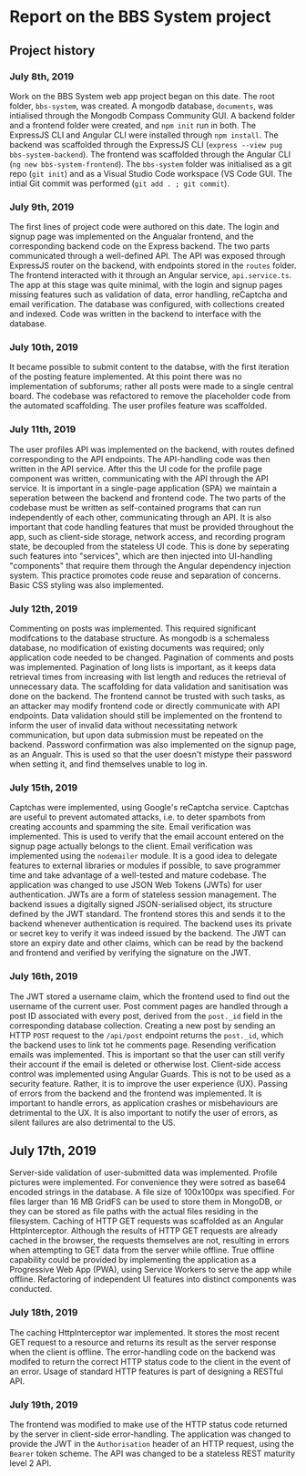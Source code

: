 # Report on the BBS System project

## Project history

### July 8th, 2019

Work on the BBS System web app project began on this date.
The root folder, `bbs-system`, was created.
A mongodb database, `documents`, was intialised through the Mongodb Compass Community GUI.
A backend folder and a frontend folder were created, and `npm init` run in both. The ExpressJS CLI and Angular CLI were installed through `npm install`.
The backend was scaffolded through the ExpressJS CLI (`express --view pug bbs-system-backend`). The frontend was scaffolded through the Angular CLI (`ng new bbs-system-frontend`).
The `bbs-system` folder was initialised as a git repo (`git init`) and as a Visual Studio Code workspace (VS Code GUI. The intial Git commit was performed (`git add . ; git commit`).

### July 9th, 2019

The first lines of project code were authored on this date. The login and signup page was implemented on the Angualar frontend, and the corresponding backend code on the Express backend.
The two parts communicated through a well-defined API. The API was exposed through ExpressJS router on the backend, with endpoints stored in the `routes` folder. The frontend interacted with it through an Angular service, `api.service.ts`.
The app at this stage was quite minimal, with the login and signup pages missing features such as validation of data, error handling, reCaptcha and email verification.
The database was configured, with collections created and indexed.
Code was written in the backend to interface with the database.

### July 10th, 2019

It became possible to submit content to the databse, with the first iteration of the posting feature implemented. At this point there was no implementation of subforums; rather all posts were made to a single central board.
The codebase was refactored to remove the placeholder code from the automated scaffolding.
The user profiles feature was scaffolded.

### July 11th, 2019

The user profiles API was implemented on the backend, with routes defined corresponding to the API endpoints. The API-handling code was then written in the API service. After this the UI code for the profile page component was written, communicating with the API through the API service.
It is important in a single-page application (SPA) we maintain a seperation between the backend and frontend code. The two parts of the codebase must be written as self-contained programs that can run 
independently of each other, communicating through an API.
It is also important that code handling features that must be provided throughout the app, such as client-side storage, network access, and recording program state, be decoupled from the stateless UI code.
This is done by seperating such features into "services", which are then injected into UI-handling "components" that require them through the Angular dependency injection system.
This practice promotes code reuse and separation of concerns.
Basic CSS styling was also implemented.

### July 12th, 2019

Commenting on posts was implemented. This required significant modifcations to the database structure. As mongodb is a schemaless database, no modification of existing documents was required; only application code needed to be changed.
Pagination of comments and posts was implemented. Pagination of long lists is important, as it keeps data retrieval times from increasing with list length and reduces the retrieval of unnecessary data.
The scaffolding for data validation and sanitisation was done on the backend. The frontend cannot be trusted with such tasks, as an attacker may modify frontend code or directly communicate with API endpoints.
Data validation should still be implemented on the frontend to inform the user of invalid data without necessitating network communication, but upon data submission must be repeated on the backend.
Password confirmation was also implemented on the signup page, as an Angualr. This is used so that the user doesn't mistype their password when setting it, and find themselves unable to log in.

### July 15th, 2019

Captchas were implemented, using Google's reCaptcha service. Captchas are useful to prevent automated attacks, i.e. to deter spambots from creating accounts and spamming the site.
Email verification was implemented. This is used to verify that the email account entered on the signup page actually belongs to the client.
Email verification was implemented using the `nodemailer` module. It is a good idea to delegate features to external libraries or modules if possible, to save programmer time and take advantage of a well-tested and mature codebase.
The application was changed to use JSON Web Tokens (JWTs) for user authentication. JWTs are a form of stateless session management. The backend issues a digitally signed JSON-serialised object, its structure defined by the JWT standard. The frontend stores this and sends it to the backend whenever authentication is required. The backend uses its private or secret key to verify it was indeed issued by the backend.
The JWT can store an expiry date and other claims, which can be read by the backend and frontend and verified by verifying the signature on the JWT.

### July 16th, 2019

The JWT stored a username claim, which the frontend used to find out the username of the current user.
Post comment pages are handled through a post ID associated with every post, derived from the `post._id` field in the corresponding database collection. Creating a new post by sending an HTTP `POST` request to the `/api/post` endpoint returns the `post._id`, which the backend uses to link tot he comments page.
Resending verification emails was implemented. This is important so that the user can still verify their account if the email is deleted or otherwise lost.
Client-side access control was implemented using Angular Guards. This is not to be used as a security feature. Rather, it is to improve the user experience (UX).
Passing of errors from the backend and the frontend was implemented. It is important to handle errors, as application crashes or misbehaviours are detrimental to the UX.
It is also important to notify the user of errors, as silent failures are also detrimental to the US.

## July 17th, 2019

Server-side validation of user-submitted data was implemented.
Profile pictures were implemented. For convenience they were sotred as base64 encoded strings in the database. A file size of 100x100px was specified.
For files larger than 16 MB GridFS can be used to store them in MongoDB, or they can be stored as file paths with the actual files residing in the filesystem.
Caching of HTTP GET requests was scaffolded as an Angular HttpInterceptor. Although the results of HTTP GET requests are already cached in the browser, the requests themselves are not, resulting in errors when attempting to GET data from the server while offline.
True offline capability could be provided by implementing the application as a Progressive Web App (PWA), using Service Workers to serve the app while offline.
Refactoring of independent UI features into distinct components was conducted.

### July 18th, 2019

The caching HttpInterceptor war implemented. It stores the most recent GET request to a resource and returns its result as the server response when the client is offline.
The error-handling code on the backend was modifed to return the correct HTTP status code to the client in the event of an error. Usage of standard HTTP features is part of designing a RESTful API.

### July 19th, 2019

The frontend was modified to make use of the HTTP status code returned by the server in client-side error-handling.
The application was changed to provide the JWT in the `Authorisation` header of an HTTP request, using the `Bearer` token scheme.
The API was changed to be a stateless REST maturity level 2 API.
